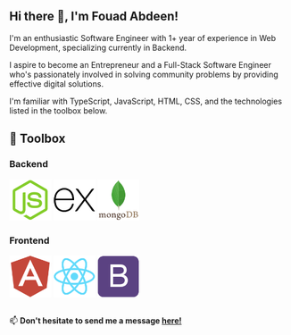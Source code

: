 ## Hi there 👋, I'm Fouad Abdeen!

I'm an enthusiastic Software Engineer with 1+ year of experience in Web Development, specializing currently in Backend.

I aspire to become an Entrepreneur and a Full-Stack Software Engineer who's passionately involved in solving community problems by providing effective digital solutions.

I'm familiar with TypeScript, JavaScript, HTML, CSS, and the technologies listed in the toolbox below.

## 🧰 Toolbox

### Backend

<img src = "https://github.com/devicons/devicon/blob/master/icons/nodejs/nodejs-plain.svg" alt = "Node.js" height = 75 weight = 75> <img src = "https://github.com/devicons/devicon/blob/master/icons/express/express-original.svg" alt = "Express.js" height = 75 weight = 75> <img src = "https://github.com/devicons/devicon/blob/master/icons/mongodb/mongodb-original-wordmark.svg" alt = "MongoDB" height = 75 weight = 75>

### Frontend

<img src = "https://github.com/devicons/devicon/blob/master/icons/angularjs/angularjs-plain.svg" alt = "Angular" height = 75 weight = 75> <img src = "https://github.com/devicons/devicon/blob/master/icons/react/react-original.svg" alt = "React" height = 75 weight = 75> <img src = "https://github.com/devicons/devicon/blob/master/icons/bootstrap/bootstrap-plain.svg" alt = "Bootstrap" height = 75 weight = 75>

##

📫 **Don't hesitate to send me a message [here!](https://fouad-abdeen.web.app/)**
